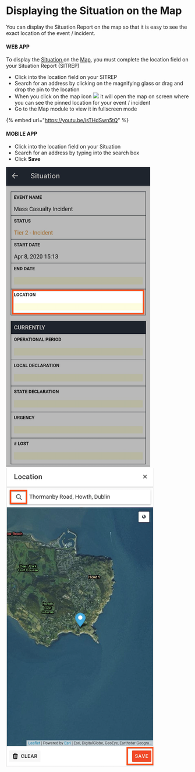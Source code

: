 # Displaying the Situation on the Map

You can display the Situation Report on the map so that it is easy to see the exact location of the event / incident.

#### WEB APP

To display the [Situation ](./)on the [Map](../map/), you must complete the location field on your Situation Report \(SITREP\)

* Click into the location field on your SITREP
* Search for an address by clicking on the magnifying glass or drag and drop the pin to the location
* When you click on the map icon ![](https://support.d4h.org/desk/file/10157958/image.png) it will open the map on screen where you can see the pinned location for your event / incident
* Go to the Map module to view it in fullscreen mode

{% embed url="https://youtu.be/isTHdSwn5tQ" %}

#### MOBILE APP

* Click into the location field on your Situation
* Search for an address by typing into the search box
* Click **Save**

  
![Image Placeholder](../../.gitbook/assets/displaying-situation-on-the-map.png)![Image Placeholder](../../.gitbook/assets/displaying-the-situation-on-the-map-2.png)

